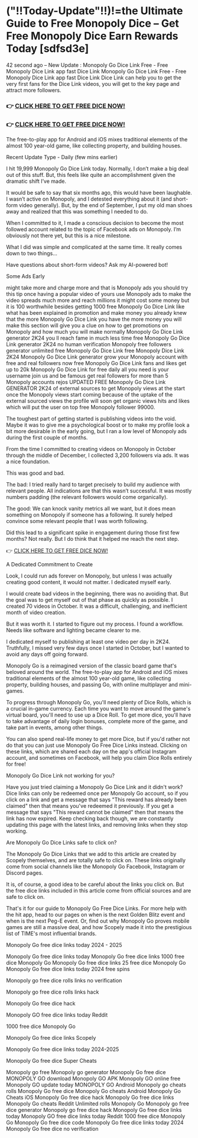 # ("!!Today-Update"!!)!=the Ultimate Guide to Free Monopoly Dice – Get Free Monopoly Dice Earn Rewards Today [sdfsd3e]

42 second ago – New Update : Monopoly Go Dice Link Free - Free Monopoly Dice Link app fast Dice Link Monopoly Go Dice Link Free - Free Monopoly Dice Link app fast Dice Link Dice Link can help you to get the very first fans for the Dice Link videos, you will get to the key page and attract more followers.

### 👉 [CLICK HERE TO GET FREE DICE NOW!](https://tinyurl.com/45kbycmn)

### 👉 [CLICK HERE TO GET FREE DICE NOW!](https://tinyurl.com/45kbycmn)

The free-to-play app for Android and iOS mixes traditional elements of the almost 100 year-old game, like collecting property, and building houses.

Recent Update Type - Daily (few mins earlier)

I hit 19,999 Monopoly Go Dice Link today. Normally, I don’t make a big deal out of this stuff. But, this feels like quite an accomplishment given the dramatic shift I’ve made.

It would be safe to say that six months ago, this would have been laughable. I wasn’t active on Monopoly, and I detested everything about it (and short-form video generally). But, by the end of September, I put my old man shoes away and realized that this was something I needed to do.

When I committed to it, I made a conscious decision to become the most followed account related to the topic of Facebook ads on Monopoly. I’m obviously not there yet, but this is a nice milestone.

What I did was simple and complicated at the same time. It really comes down to two things…

Have questions about short-form videos? Ask my AI-powered bot!

Some Ads Early

might take more and charge more and that is Monopoly ads you should try this tip once having a popular video of yours use Monopoly ads to make the video spreads much more and reach millions it might cost some money but it is 100 worthwhile besides getting 1000 free Monopoly Go Dice Link like what has been explained in promotion and make money you already knew that the more Monopoly Go Dice Link you have the more money you will make this section will give you a clue on how to get promotions on Monopoly and how much you will make normally Monopoly Go Dice Link generator 2K24 you ll reach fame in much less time free Monopoly Go Dice Link generator 2K24 no human verification Monopoly free followers generator unlimited free Monopoly Go Dice Link free Monopoly Dice Link 2K24 Monopoly Go Dice Link generator grow your Monopoly account with free and real followers now free Monopoly Go Dice Link fans and likes get up to 20k Monopoly Go Dice Link for free daily all you need is your username join us and be famous get real followers for more than 5 Monopoly accounts rejos UPDATED FREE Monopoly Go Dice Link GENERATOR 2K24 of external sources to get Monopoly views at the start once the Monopoly views start coming because of the uptake of the external sourced views the profile will soon get organic views hits and likes which will put the user on top free Monopoly follower 99000.

The toughest part of getting started is publishing videos into the void. Maybe it was to give me a psychological boost or to make my profile look a bit more desirable in the early going, but I ran a low level of Monopoly ads during the first couple of months.

From the time I committed to creating videos on Monopoly in October through the middle of December, I collected 3,200 followers via ads. It was a nice foundation.

This was good and bad.

The bad: I tried really hard to target precisely to build my audience with relevant people. All indications are that this wasn’t successful. It was mostly numbers padding (the relevant followers would come organically).

The good: We can knock vanity metrics all we want, but it does mean something on Monopoly if someone has a following. It surely helped convince some relevant people that I was worth following.

Did this lead to a significant spike in engagement during those first few months? Not really. But I do think that it helped me reach the next step.

👉 [CLICK HERE TO GET FREE DICE NOW!](https://spacezones.org/monopolygo/)

A Dedicated Commitment to Create

Look, I could run ads forever on Monopoly, but unless I was actually creating good content, it would not matter. I dedicated myself early.

I would create bad videos in the beginning, there was no avoiding that. But the goal was to get myself out of that phase as quickly as possible. I created 70 videos in October. It was a difficult, challenging, and inefficient month of video creation.

But it was worth it. I started to figure out my process. I found a workflow. Needs like software and lighting became clearer to me.

I dedicated myself to publishing at least one video per day in 2K24. Truthfully, I missed very few days once I started in October, but I wanted to avoid any days off going forward.

Monopoly Go is a reimagined version of the classic board game that's beloved around the world. The free-to-play app for Android and iOS mixes traditional elements of the almost 100 year-old game, like collecting property, building houses, and passing Go, with online multiplayer and mini-games.

To progress through Monopoly Go, you'll need plenty of Dice Rolls, which is a crucial in-game currency. Each time you want to move around the game's virtual board, you'll need to use up a Dice Roll. To get more dice, you'll have to take advantage of daily login bonuses, complete more of the game, and take part in events, among other things.

You can also spend real-life money to get more Dice, but if you'd rather not do that you can just use Monopoly Go Free Dice Links instead. Clicking on these links, which are shared each day on the app's official Instagram account, and sometimes on Facebook, will help you claim Dice Rolls entirely for free!

Monopoly Go Dice Link not working for you?

Have you just tried claiming a Monopoly Go Dice Link and it didn't work? Dice links can only be redeemed once per Monopoly Go account, so if you click on a link and get a message that says "This reward has already been claimed" then that means you've redeemed it previously. If you get a message that says "This reward cannot be claimed" then that means the link has now expired. Keep checking back though, we are constantly updating this page with the latest links, and removing links when they stop working.

Are Monopoly Go Dice Links safe to click on?

The Monopoly Go Dice Links that we add to this article are created by Scopely themselves, and are totally safe to click on. These links originally come from social channels like the Monopoly Go Facebook, Instagram or Discord pages.

It is, of course, a good idea to be careful about the links you click on. But the free dice links included in this article come from official sources and are safe to click on.

That's it for our guide to Monopoly Go Free Dice Links. For more help with the hit app, head to our pages on when is the next Golden Blitz event and when is the next Peg-E event. Or, find out why Monopoly Go proves mobile games are still a massive deal, and how Scopely made it into the prestigious list of TIME's most influential brands.

Monopoly Go free dice links today 2024 - 2025

Monopoly Go free dice links today
Monopoly Go free dice links
1000 free dice Monopoly Go
Monopoly Go free dice links
25 free dice Monopoly Go
Monopoly Go free dice links today 2024 free spins

Monopoly go free dice rolls links no verification

Monopoly go free dice rolls links hack

Monopoly Go free dice hack

Monopoly GO free dice links today Reddit

1000 free dice Monopoly Go

Monopoly Go free dice links Scopely

Monopoly Go free dice links today 2024-2025

Monopoly Go free dice Super Cheats

Monopoly go free Monopoly go generator Monopoly Go free dice MONOPOLY GO download Monopoly GO APK Monopoly GO online free Monopoly GO update today MONOPOLY GO Android Monopoly go cheats rolls Monopoly Go free dice Monopoly Go cheats Android Monopoly Go Cheats iOS Monopoly Go free dice hack Monopoly Go free dice links Monopoly Go cheats Reddit Unlimited rolls Monopoly Go Monopoly go free dice generator Monopoly go free dice hack Monopoly Go free dice links today Monopoly GO free dice links today Reddit 1000 free dice Monopoly Go Monopoly Go free dice code Monopoly Go free dice links today 2024 Monopoly Go free dice no verification
